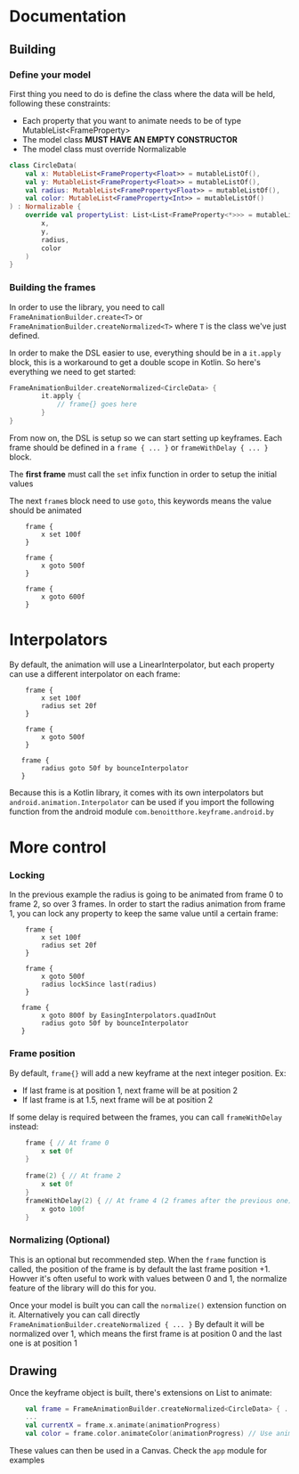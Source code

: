 # Documentation

## Building

### Define your model
First thing you need to do is define the class where the data will be held, following these constraints:

- Each property that you want to animate needs to be of type MutableList<FrameProperty<T>>
- The model class **MUST HAVE AN EMPTY CONSTRUCTOR**
- The model class must override Normalizable

```kotlin
class CircleData(
    val x: MutableList<FrameProperty<Float>> = mutableListOf(),
    val y: MutableList<FrameProperty<Float>> = mutableListOf(),
    val radius: MutableList<FrameProperty<Float>> = mutableListOf(),
    val color: MutableList<FrameProperty<Int>> = mutableListOf()
) : Normalizable {
    override val propertyList: List<List<FrameProperty<*>>> = mutableListOf(
        x,
        y,
        radius,
        color
    )
}
```

### Building the frames
In order to use the library, you need to call `FrameAnimationBuilder.create<T>` or `FrameAnimationBuilder.createNormalized<T>` where `T` is the class we've just defined.

In order to make the DSL easier to use, everything should be in a `it.apply` block, this is a workaround to get a double scope in Kotlin. So here's everything we need to get started:


```kotlin
FrameAnimationBuilder.createNormalized<CircleData> {
        it.apply {
            // frame{} goes here 
        }
}
```

From now on, the DSL is setup so we can start setting up keyframes. Each frame should be defined in a `frame { ... }` or `frameWithDelay { ... }` block.

The **first frame** must call the `set` infix function in order to setup the initial values

The next `frame`s block need to use `goto`, this keywords means the value should be animated

```
    frame {
        x set 100f
    }
    
    frame {
        x goto 500f
    }
    
    frame {
        x goto 600f
    }
``` 

# Interpolators
By default, the animation will use a LinearInterpolator, but each property can use a different interpolator on each frame:
```
    frame {
        x set 100f
        radius set 20f
    }
    
    frame {
        x goto 500f
    }
    
   frame {
        radius goto 50f by bounceInterpolator
   }
``` 

Because this is a Kotlin library, it comes with its own interpolators but `android.animation.Interpolator` can be used if you import the following function from the android module `com.benoitthore.keyframe.android.by`

# More control
### Locking
In the previous example the radius is going to be animated from frame 0 to frame 2, so over 3 frames. In order to start the radius animation from frame 1, you can lock any property to keep the same value until a certain frame:
```
    frame {
        x set 100f
        radius set 20f
    }
    
    frame {
        x goto 500f
        radius lockSince last(radius)
    }
    
   frame {
        x goto 800f by EasingInterpolators.quadInOut
        radius goto 50f by bounceInterpolator
   }
``` 

### Frame position
By default, `frame{}` will add a new keyframe at the next integer position.
Ex: 
- If last frame is at position 1, next frame will be at position 2
- If last frame is at 1.5, next frame will be at position 2

If some delay is required between the frames, you can call `frameWithDelay` instead:
```kotlin
    frame { // At frame 0
        x set 0f
    }
    
    frame(2) { // At frame 2
        x set 0f
    }
    frameWithDelay(2) { // At frame 4 (2 frames after the previous one)
        x goto 100f
    }
```



### Normalizing (Optional)
 
This is an optional but recommended step. When the `frame` function is called, the position of the frame is by default the last frame position +1. Howver it's often useful to work with values between 0 and 1, the normalize feature of the library will do this for you.
 
Once your model is built you can call the `normalize()` extension function on it. Alternatively you can call directly `FrameAnimationBuilder.createNormalized { ... }`
By default it will be normalized over 1, which means the first frame is at position 0 and the last one is at position 1

## Drawing

Once the keyframe object is built, there's extensions on List<FrameProperty> to animate:
```kotlin
    val frame = FrameAnimationBuilder.createNormalized<CircleData> { ... }
    ... 
    val currentX = frame.x.animate(animationProgress)
    val color = frame.color.animateColor(animationProgress) // Use animateColor to use ARGB evaluation
```

These values can then be used in a Canvas. Check the `app` module for examples  
 